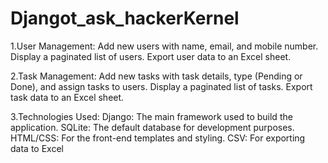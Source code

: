 # Djangot_ask_hackerKernel

1.User Management:
Add new users with name, email, and mobile number.
Display a paginated list of users.
Export user data to an Excel sheet.

2.Task Management:
Add new tasks with task details, type (Pending or Done), and assign tasks to users.
Display a paginated list of tasks.
Export task data to an Excel sheet.

3.Technologies Used:
Django: The main framework used to build the application.
SQLite: The default database for development purposes.
HTML/CSS: For the front-end templates and styling.
CSV: For exporting data to Excel
